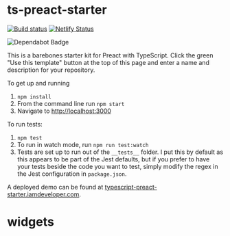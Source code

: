# ts-preact-starter

[![Build status](https://img.shields.io/travis/nickytonline/ts-preact-starter.svg)](https://travis-ci.org/nickytonline/ts-preact-starter)
[![Netlify Status](https://api.netlify.com/api/v1/badges/05030e94-4c6a-4699-9c36-552a2e345f35/deploy-status)](https://app.netlify.com/sites/fervent-newton-a3b969/deploys)

<img src="https://flat.badgen.net/dependabot/nickytonline/ts-preact-starter?icon=dependabot" alt="Dependabot Badge" />

This is a barebones starter kit for Preact with TypeScript. Click the green "Use this template" button at the top of this page and enter a name and description for your repository.

To get up and running

1. `npm install`
1. From the command line run `npm start`
1. Navigate to [http://localhost:3000](http://localhost:3000)

To run tests:

1. `npm test`
1. To run in watch mode, run `npm run test:watch`
1. Tests are set up to run out of the `__tests__` folder. I put this by default as this appears to be part of the Jest defaults, but if you prefer to have your tests beside the code you want to test, simply modify the regex in the Jest configuration in `package.json`.

A deployed demo can be found at [typescript-preact-starter.iamdeveloper.com](https://typescript-preact-starter.iamdeveloper.com).
# widgets
